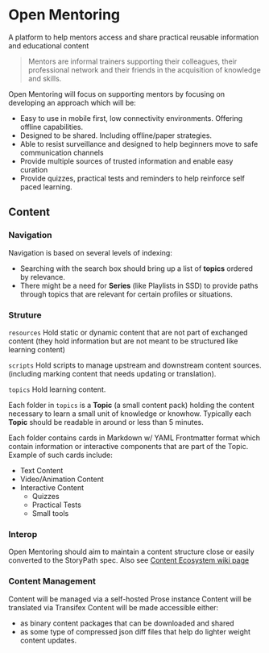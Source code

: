 # Open Mentoring

A platform to help mentors access and share practical reusable information and educational content 

> Mentors are informal trainers supporting their colleagues, their professional network and their friends in the acquisition of knowledge and skills.

Open Mentoring will focus on supporting mentors by focusing on developing an approach which will be:

 * Easy to use in mobile first, low connectivity environments. Offering offline capabilities.
 * Designed to be shared. Including offline/paper strategies.
 * Able to resist surveillance and designed to help beginners move to safe communication channels
 * Provide multiple sources of trusted information and enable easy curation
 * Provide quizzes, practical tests and reminders to help reinforce self paced learning.

## Content

### Navigation

Navigation is based on several levels of indexing:
 - Searching with the search box should bring up a list of **topics** ordered by relevance.
 - There might be a need for **Series** (like Playlists in SSD) to provide paths through topics that are relevant for certain profiles or situations.

### Struture

```resources``` Hold static or dynamic content that are not part of exchanged content (they hold information but are not meant to be structured like learning content)

```scripts``` Hold scripts to manage upstream and downstream content sources. (including marking content that needs updating or translation).

```topics``` Hold learning content.

Each folder in ```topics``` is a **Topic** (a small content pack) holding the content necessary to learn a small unit of knowledge or knowhow. Typically each **Topic** should be readable in around or less than 5 minutes.

Each folder contains cards in Markdown w/ YAML Frontmatter format which contain information or interactive components that are part of the Topic. Example of such cards include:
 - Text Content
 - Video/Animation Content
 - Interactive Content
   - Quizzes
   - Practical Tests
   - Small tools

### Interop 

Open Mentoring should aim to maintain a content structure close or easily converted to the StoryPath spec.
Also see [Content Ecosystem wiki page](https://github.com/iilab/openmentoring/wiki/Content-Ecosystem)

### Content Management

Content will be managed via a self-hosted Prose instance
Content will be translated via Transifex
Content will be made accessible either:
 - as binary content packages that can be downloaded and shared
 - as some type of compressed json diff files that help do lighter weight content updates.
